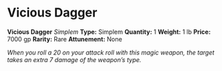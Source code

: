 # Vicious Dagger

**Vicious Dagger**
_Simplem_
**Type:** Simplem
**Quantity:** 1
**Weight:** 1 lb
**Price:** 7000 gp
**Rarity:** Rare
**Attunement:** None

*When you roll a 20 on your attack roll with this magic weapon, the target takes an extra 7 damage of the weapon’s type.*